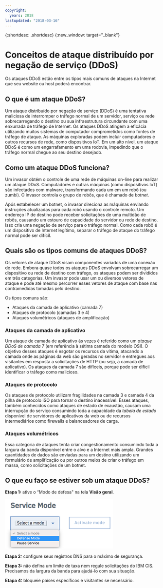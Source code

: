 ```yaml
---
copyright:
  years: 2018
lastupdated: "2018-03-16"
---
```


{:shortdesc: .shortdesc}
{:new_window: target="_blank"}

# Conceitos de ataque distribuído por negação de serviço (DDoS)

Os ataques DDoS estão entre os tipos mais comuns de ataques na Internet que seu website ou host poderá encontrar.

## O que é um ataque DDoS?
Um ataque distribuído por negação de serviço (DDoS) é uma tentativa maliciosa de interromper o tráfego normal de um servidor, serviço ou rede sobrecarregando o destino ou sua infraestrutura circundante com uma enxurrada de tráfego de Internet. Os ataques DDoS atingem a eficácia utilizando muitos sistemas de computador comprometidos como fontes de tráfego de ataque. As máquinas exploradas podem incluir computadores e outros recursos de rede, como dispositivos IoT. Em um alto nível, um ataque DDoS é como um engarrafamento em uma rodovia, impedindo que o tráfego normal chegue ao seu destino desejado.

## Como um ataque DDoS funciona?
Um invasor obtém o controle de uma rede de máquinas on-line para realizar um ataque DDoS. Computadores e outras máquinas (como dispositivos IoT) são infectados com malware, transformando cada um em um robô (ou zumbi). O invasor controla o grupo de robôs, que é chamado de _botnet_. 

Após estabelecer um botnet, o invasor direciona as máquinas enviando instruções atualizadas para cada robô usando o controle remoto. Um endereço IP de destino pode receber solicitações de uma multidão de robôs, causando um estouro de capacidade do servidor ou rede de destino. Isso cria uma negação de serviço para o tráfego normal. Como cada robô é um dispositivo de Internet legítimo, separar o tráfego de ataque do tráfego normal pode ser difícil. 

## Quais são os tipos comuns de ataques DDoS?
Os vetores de ataque DDoS visam componentes variados de uma conexão de rede. Embora quase todos os ataques DDoS envolvam sobrecarregar um dispositivo ou rede de destino com tráfego, os ataques podem ser divididos em três categorias. Um invasor pode usar um ou diversos vetores de ataque e pode até mesmo percorrer esses vetores de ataque com base nas contramedidas tomadas pelo destino.

Os tipos comuns são:

 * Ataques da camada de aplicativo (camada 7)
 * Ataques de protocolo (camadas 3 e 4)
 * Ataques volumétricos (ataques de amplificação)

###	Ataques da camada de aplicativo
Um ataque de camada de aplicativo às vezes é referido como um _ataque DDoS de camada 7_ (em referência à sétima camada do modelo OSI). O objetivo desses ataques é esgotar os recursos da vítima, atacando a camada onde as páginas da web são geradas no servidor e entregues aos visitantes em resposta a solicitações de HTTP (ou seja, a camada de aplicativo). Os ataques da camada 7 são difíceis, porque pode ser difícil identificar o tráfego como malicioso.

###	Ataques de protocolo
Os ataques de protocolo utilizam fragilidades na camada 3 e camada 4 da pilha de protocolo ISO para tornar o destino inacessível. Esses ataques, também conhecidos como ataques de estado de exaustão, causam uma interrupção do serviço consumindo toda a capacidade da _tabela de estado_ disponível de servidores de aplicativos da web ou de recursos intermediários como firewalls e balanceadores de carga. 
  
###	Ataques volumétricos
Essa categoria de ataques tenta criar congestionamento consumindo toda a largura da banda disponível entre o alvo e a Internet mais ampla. Grandes quantidades de dados são enviadas para um destino utilizando um formulário de amplificação ou por outros meios de criar o tráfego em massa, como solicitações de um botnet. 


## O que eu faço se estiver sob um ataque DDoS?

**Etapa 1:** ative o “Modo de defesa" na tela **Visão geral**. 

![Modo de defesa](images/defense-mode.png)

**Etapa 2:** configure seus registros DNS para o máximo de segurança.

**Etapa 3:** não defina um limite de taxa nem regule solicitações do IBM CIS. Precisamos da largura da banda para ajudá-lo com sua situação.

**Etapa 4:** bloqueie países específicos e visitantes se necessário.

